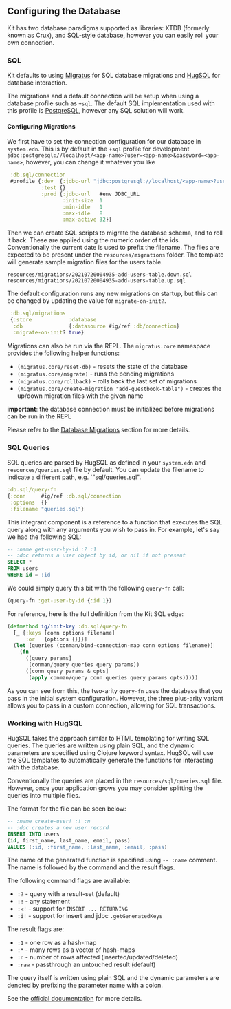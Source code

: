 ## Configuring the Database

Kit has two database paradigms supported as libraries: XTDB (formerly known as Crux), and SQL-style database, however you can easily roll your own connection.

### SQL

Kit defaults to using [Migratus](https://github.com/yogthos/migratus) for SQL database migrations and
[HugSQL](http://www.hugsql.org/) for database interaction.

The migrations and a default connection will be setup when using a database profile such as `+sql`. The default SQL implementation used with this profile is [PostgreSQL](https://www.postgresql.org/), however any SQL solution will work.

#### Configuring Migrations

We first have to set the connection configuration for our database in `system.edn`. This is by default in the `+sql` profile for development `jdbc:postgresql://localhost/<app-name>?user=<app-name>&password=<app-name>`, however, you can change it whatever you like

```clojure
 :db.sql/connection
 #profile {:dev  {:jdbc-url "jdbc:postgresql://localhost/<app-name>?user=<app-name>&password=<app-name>"}
           :test {}
           :prod {:jdbc-url   #env JDBC_URL
                  :init-size  1
                  :min-idle   1
                  :max-idle   8
                  :max-active 32}}
```

Then we can create SQL scripts to migrate the database schema, and to roll it back. These are applied using the numeric order of the ids. Conventionally the current date is used to prefix the filename. The files are expected to be present under the `resources/migrations` folder. The template will generate sample migration files for the users table.

```
resources/migrations/20210720004935-add-users-table.down.sql
resources/migrations/20210720004935-add-users-table.up.sql
```

The default configuration runs any new migrations on startup, but this can be changed by updating the value for `migrate-on-init?`.

```clojure
 :db.sql/migrations
 {:store            :database
  :db               {:datasource #ig/ref :db/connection}
  :migrate-on-init? true}
```

Migrations can also be run via the REPL. The `migratus.core` namespace provides the following
helper functions:

* `(migratus.core/reset-db)` - resets the state of the database
* `(migratus.core/migrate)` - runs the pending migrations
* `(migratus.core/rollback)` - rolls back the last set of migrations
* `(migratus.core/create-migration "add-guestbook-table")` - creates the up/down migration files with the given name

**important**: the database connection must be initialized before migrations can be run in the REPL

Please refer to the [Database Migrations](/docs/migrations.html) section for more details.

### SQL Queries

SQL queries are parsed by HugSQL as defined in your `system.edn` and `resources/queries.sql` file by default. You can update the filename to indicate a different path, e.g. `"sql/queries.sql".

```clojure
:db.sql/query-fn
{:conn     #ig/ref :db.sql/connection
 :options  {}
 :filename "queries.sql"}
```

This integrant component is a reference to a function that executes the SQL query along with any arguments you wish to pass in. For example, let's say we had the following SQL:

```sql
-- :name get-user-by-id :? :1
-- :doc returns a user object by id, or nil if not present
SELECT *
FROM users
WHERE id = :id
```

We could simply query this bit with the following `query-fn` call:

```clojure
(query-fn :get-user-by-id {:id 1})
```

For reference, here is the full definition from the Kit SQL edge:

```clojure
(defmethod ig/init-key :db.sql/query-fn
  [_ {:keys [conn options filename]
      :or   {options {}}}]
  (let [queries (conman/bind-connection-map conn options filename)]
    (fn
      ([query params]
       (conman/query queries query params))
      ([conn query params & opts]
       (apply conman/query conn queries query params opts)))))
```

As you can see from this, the two-arity `query-fn` uses the database that you pass in the initial system configuration. However, the three plus-arity variant allows you to pass in a custom connection, allowing for SQL transactions.


### Working with HugSQL

HugSQL takes the approach similar to HTML templating for writing SQL queries. The queries are written using plain SQL, and the
dynamic parameters are specified using Clojure keyword syntax. HugSQL will use the SQL templates to automatically generate the functions for interacting with the database.

Conventionally the queries are placed in the `resources/sql/queries.sql` file. However, once your application grows you may consider splitting the queries into multiple files.

The format for the file can be seen below:

```sql
-- :name create-user! :! :n
-- :doc creates a new user record
INSERT INTO users
(id, first_name, last_name, email, pass)
VALUES (:id, :first_name, :last_name, :email, :pass)
```

The name of the generated function is specified using `-- :name` comment. The name is followed by the command and the result flags.

The following command flags are available:

* `:?` - query with a result-set (default)
* `:!` - any statement
* `:<!` - support for `INSERT ... RETURNING`
* `:i!` - support for insert and jdbc `.getGeneratedKeys`

The result flags are:

* `:1` - one row as a hash-map
* `:*` - many rows as a vector of hash-maps
* `:n` - number of rows affected (inserted/updated/deleted)
* `:raw` - passthrough an untouched result (default)

The query itself is written using plain SQL and the dynamic parameters are denoted by prefixing the parameter name with a colon.

See the [official documentation](http://www.hugsql.org/) for more details.

